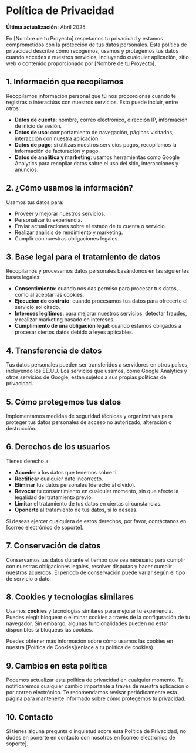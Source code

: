# Política de Privacidad

**Última actualización:** Abril 2025

En [Nombre de tu Proyecto] respetamos tu privacidad y estamos comprometidos con la protección de tus datos personales. Esta política de privacidad describe cómo recogemos, usamos y protegemos tus datos cuando accedes a nuestros servicios, incluyendo cualquier aplicación, sitio web o contenido proporcionado por [Nombre de tu Proyecto].

## 1. Información que recopilamos
Recopilamos información personal que tú nos proporcionas cuando te registras o interactúas con nuestros servicios. Esto puede incluir, entre otros:

- **Datos de cuenta**: nombre, correo electrónico, dirección IP, información de inicio de sesión.
- **Datos de uso**: comportamiento de navegación, páginas visitadas, interacción con nuestra aplicación.
- **Datos de pago**: si utilizas nuestros servicios pagos, recopilamos la información de facturación y pago.
- **Datos de analítica y marketing**: usamos herramientas como Google Analytics para recopilar datos sobre el uso del sitio, interacciones y anuncios.

## 2. ¿Cómo usamos la información?
Usamos tus datos para:

- Proveer y mejorar nuestros servicios.
- Personalizar tu experiencia.
- Enviar actualizaciones sobre el estado de tu cuenta o servicio.
- Realizar análisis de rendimiento y marketing.
- Cumplir con nuestras obligaciones legales.

## 3. Base legal para el tratamiento de datos
Recopilamos y procesamos datos personales basándonos en las siguientes bases legales:

- **Consentimiento**: cuando nos das permiso para procesar tus datos, como al aceptar las cookies.
- **Ejecución de contrato**: cuando procesamos tus datos para ofrecerte el servicio solicitado.
- **Intereses legítimos**: para mejorar nuestros servicios, detectar fraudes, y realizar marketing basado en intereses.
- **Cumplimiento de una obligación legal**: cuando estamos obligados a procesar ciertos datos debido a leyes aplicables.

## 4. Transferencia de datos
Tus datos personales pueden ser transferidos a servidores en otros países, incluyendo los EE.UU. Los servicios que usamos, como Google Analytics y otros servicios de Google, están sujetos a sus propias políticas de privacidad.

## 5. Cómo protegemos tus datos
Implementamos medidas de seguridad técnicas y organizativas para proteger tus datos personales de acceso no autorizado, alteración o destrucción.

## 6. Derechos de los usuarios
Tienes derecho a:

- **Acceder** a los datos que tenemos sobre ti.
- **Rectificar** cualquier dato incorrecto.
- **Eliminar** tus datos personales (derecho al olvido).
- **Revocar** tu consentimiento en cualquier momento, sin que afecte la legalidad del tratamiento previo.
- **Limitar** el tratamiento de tus datos en ciertas circunstancias.
- **Oponerte** al tratamiento de tus datos, si lo deseas.

Si deseas ejercer cualquiera de estos derechos, por favor, contáctanos en [correo electrónico de soporte].

## 7. Conservación de datos
Conservamos tus datos durante el tiempo que sea necesario para cumplir con nuestras obligaciones legales, resolver disputas y hacer cumplir nuestros acuerdos. El período de conservación puede variar según el tipo de servicio o dato.

## 8. Cookies y tecnologías similares
Usamos **cookies** y tecnologías similares para mejorar tu experiencia. Puedes elegir bloquear o eliminar cookies a través de la configuración de tu navegador. Sin embargo, algunas funcionalidades pueden no estar disponibles si bloqueas las cookies.

Puedes obtener más información sobre cómo usamos las cookies en nuestra [Política de Cookies](enlace a tu política de cookies).

## 9. Cambios en esta política
Podemos actualizar esta política de privacidad en cualquier momento. Te notificaremos cualquier cambio importante a través de nuestra aplicación o por correo electrónico. Te recomendamos revisar periódicamente esta página para mantenerte informado sobre cómo protegemos tu privacidad.

## 10. Contacto
Si tienes alguna pregunta o inquietud sobre esta Política de Privacidad, no dudes en ponerte en contacto con nosotros en [correo electrónico de soporte].
